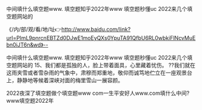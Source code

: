 中间填什么填空题www.
填空题知乎2022年www
填空题秒懂uc
2022来几个填空题网站的


《/内/部/观/看/地/址👉http://www.baidu.com/link?url=PImL9pnrcnEBTZd0DJwE1moEyQXs0YpuTA91QfbU6RL0wbkiFlNcvMuEbn0iJT6n&wd》--

中间填什么填空题www.
填空题知乎2022年www
填空题秒懂uc
2022来几个填空题网站的
	15、我们都是孤独的人，脸上带着面具，心里藏着忧伤。
??我们就在这雨夹雪或者雪杂雨的气象中，肃穆而郑重地，敬仰而诚笃地伫立在一座观景台上，静静地等候着深峡对面的梅里雪山一展容颜。





2022夜深了填空题做个填空题www com一生平安好人www.com填什么中间?www填空题2022年
